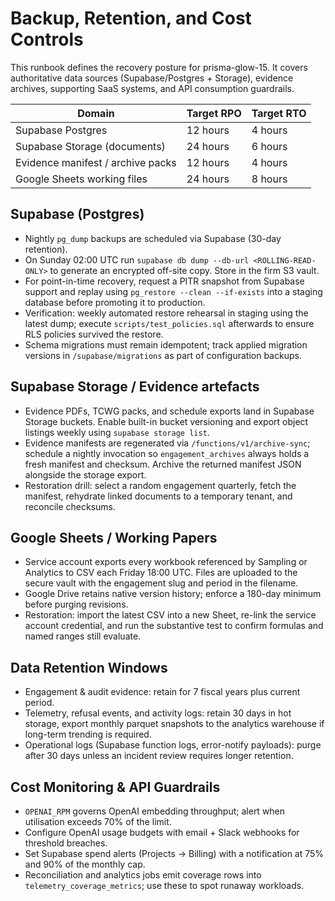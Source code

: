 # Backup, Retention, and Cost Controls

This runbook defines the recovery posture for prisma-glow-15. It covers
authoritative data sources (Supabase/Postgres + Storage), evidence archives,
supporting SaaS systems, and API consumption guardrails.

| Domain | Target RPO | Target RTO |
| --- | --- | --- |
| Supabase Postgres | 12 hours | 4 hours |
| Supabase Storage (documents) | 24 hours | 6 hours |
| Evidence manifest / archive packs | 12 hours | 4 hours |
| Google Sheets working files | 24 hours | 8 hours |

## Supabase (Postgres)
- Nightly `pg_dump` backups are scheduled via Supabase (30-day retention).
- On Sunday 02:00 UTC run `supabase db dump --db-url <ROLLING-READ-ONLY>` to
  generate an encrypted off-site copy. Store in the firm S3 vault.
- For point-in-time recovery, request a PITR snapshot from Supabase support and
  replay using `pg_restore --clean --if-exists` into a staging database before
  promoting it to production.
- Verification: weekly automated restore rehearsal in staging using the latest
  dump; execute `scripts/test_policies.sql` afterwards to ensure RLS policies
  survived the restore.
- Schema migrations must remain idempotent; track applied migration versions in
  `/supabase/migrations` as part of configuration backups.

## Supabase Storage / Evidence artefacts
- Evidence PDFs, TCWG packs, and schedule exports land in Supabase Storage
  buckets. Enable built-in bucket versioning and export object listings weekly
  using `supabase storage list`.
- Evidence manifests are regenerated via `/functions/v1/archive-sync`; schedule
  a nightly invocation so `engagement_archives` always holds a fresh manifest and
  checksum. Archive the returned manifest JSON alongside the storage export.
- Restoration drill: select a random engagement quarterly, fetch the manifest,
  rehydrate linked documents to a temporary tenant, and reconcile checksums.

## Google Sheets / Working Papers
- Service account exports every workbook referenced by Sampling or Analytics to
  CSV each Friday 18:00 UTC. Files are uploaded to the secure vault with the
  engagement slug and period in the filename.
- Google Drive retains native version history; enforce a 180-day minimum before
  purging revisions.
- Restoration: import the latest CSV into a new Sheet, re-link the service
  account credential, and run the substantive test to confirm formulas and named
  ranges still evaluate.

## Data Retention Windows
- Engagement & audit evidence: retain for 7 fiscal years plus current period.
- Telemetry, refusal events, and activity logs: retain 30 days in hot storage,
  export monthly parquet snapshots to the analytics warehouse if long-term
  trending is required.
- Operational logs (Supabase function logs, error-notify payloads): purge after
  30 days unless an incident review requires longer retention.

## Cost Monitoring & API Guardrails
- `OPENAI_RPM` governs OpenAI embedding throughput; alert when utilisation
  exceeds 70% of the limit.
- Configure OpenAI usage budgets with email + Slack webhooks for threshold
  breaches.
- Set Supabase spend alerts (Projects → Billing) with a notification at 75% and
  90% of the monthly cap.
- Reconciliation and analytics jobs emit coverage rows into
  `telemetry_coverage_metrics`; use these to spot runaway workloads.
